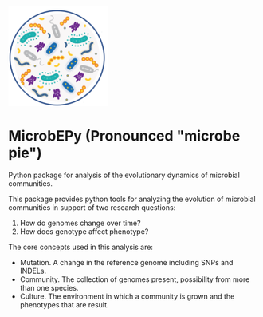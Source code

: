 <img src="microbepy_logo.png" alt="drawing" width="200"/>

# MicrobEPy (Pronounced "microbe pie")

Python package for analysis of the evolutionary dynamics of microbial communities.

This package provides python tools for analyzing the evolution of microbial communities in support of two research questions:
1. How do genomes change over time?
1. How does genotype affect phenotype?

The core concepts used in this analysis are:
- Mutation. A change in the reference genome including SNPs and INDELs.
- Community. The collection of genomes present, possibility from more than one species.
- Culture. The environment in which a community is grown and the phenotypes that are result.
